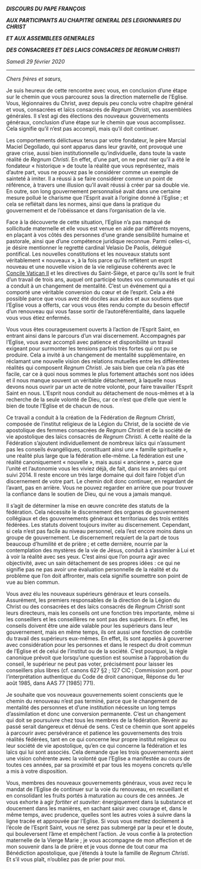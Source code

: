***DISCOURS DU PAPE FRANÇOIS***

***AUX PARTICIPANTS AU CHAPITRE GENERAL DES LEGIONNAIRES DU CHRIST***

***ET AUX ASSEMBLEES GENERALES***

***DES CONSACREES ET DES LAICS CONSACRES DE REGNUM CHRISTI***

*Samedi 29 février 2020*

* * *

*Chers frères et sœurs,*

Je suis heureux de cette rencontre avec vous, en conclusion d’une étape sur le chemin que vous parcourez sous la direction maternelle de l’Eglise. Vous, légionnaires du Christ, avez depuis peu conclu votre chapitre général et vous, consacrées et laïcs consacrés de *Regnum Christi*, vos assemblées générales. Il s’est agi des élections des nouveaux gouvernements généraux, conclusion d’une étape sur le chemin que vous accomplissez. Cela signifie qu’il n’est pas accompli, mais qu’il doit continuer.

Les comportements délictueux tenus par votre fondateur, le père Marcial Maciel Degollado, qui sont apparus dans leur gravité, ont provoqué une grave crise, aussi bien institutionnelle qu’individuelle, dans toute la vaste réalité de *Regnum Christi*. En effet, d’une part, on ne peut nier qu’il a été le fondateur « historique » de toute la réalité que vous représentez, mais d’autre part, vous ne pouvez pas le considérer comme un exemple de sainteté à imiter. Il a réussi à se faire considérer comme un point de référence, à travers une illusion qu’il avait réussi à créer par sa double vie. En outre, son long gouvernement personnalisé avait dans une certaine mesure pollué le charisme que l’Esprit avait à l’origine donné à l’Eglise ; et cela se reflétait dans les normes, ainsi que dans la pratique du gouvernement et de l’obéissance et dans l’organisation de la vie.

Face à la découverte de cette situation, l’Eglise n’a pas manqué de sollicitude maternelle et elle vous est venue en aide par différents moyens, en plaçant à vos côtés des personnes d’une grande sensibilité humaine et pastorale, ainsi que d’une compétence juridique reconnue. Parmi celles-ci, je désire mentionner le regretté cardinal Velasio De Paolis, délégué pontifical. Les nouvelles constitutions et les nouveaux statuts sont véritablement « nouveaux », à la fois parce qu’ils reflètent un esprit nouveau et une nouvelle vision de la vie religieuse cohérents avec le [Concile Vatican II](http://www.vatican.va/archive/hist_councils/ii_vatican_council/index_fr.htm) et les directives du Saint-Siège, et parce qu’ils sont le fruit d’un travail de trois ans, auquel ont participé toutes vos communautés et qui a conduit à un changement de mentalité. C’est un événement qui a comporté une véritable conversion du cœur et de l’esprit. Cela a été possible parce que vous avez été dociles aux aides et aux soutiens que l’Eglise vous a offerts, car vous vous êtes rendu compte du besoin effectif d’un renouveau qui vous fasse sortir de l’autoréférentialité, dans laquelle vous vous étiez enfermés.

Vous vous êtes courageusement ouverts à l’action de l’Esprit Saint, en entrant ainsi dans le parcours d’un vrai discernement. Accompagnés par l’Eglise, vous avez accompli avec patience et disponibilité un travail exigeant pour surmonter les tensions parfois très fortes qui ont pu se produire. Cela a invité à un changement de mentalité supplémentaire, en réclamant une nouvelle vision des relations mutuelles entre les différentes réalités qui composent *Regnum Christi*. Je sais bien que cela n’a pas été facile, car ce à quoi nous sommes le plus fortement attachés sont nos idées et il nous manque souvent un véritable détachement, à laquelle nous devons nous ouvrir par un acte de notre volonté, pour faire travailler l’Esprit Saint en nous. L’Esprit nous conduit au détachement de nous-mêmes et à la recherche de la seule volonté de Dieu, car ce n’est que d’elle que vient le bien de toute l’Eglise et de chacun de nous.

Ce travail a conduit à la création de la Fédération de *Regnum Christi*, composée de l’institut religieux de la Légion du Christ, de la société de vie apostolique des femmes consacrées de *Regnum Christi* et de la société de vie apostolique des laïcs consacrés de *Regnum Christi*. A cette réalité de la Fédération s’ajoutent individuellement de nombreux laïcs qui n’assument pas les conseils évangéliques, constituant ainsi une « famille spirituelle », une réalité plus large que la fédération elle-même. La fédération est une réalité canoniquement « nouvelle », mais aussi « ancienne », parce que l’unité et l’autonomie vous les viviez déjà, de fait, dans les années qui ont suivi 2014. Il reste encore un très large domaine qui doit faire l’objet d’un discernement de votre part. Le chemin doit donc continuer, en regardant de l’avant, pas en arrière. Vous ne pouvez regarder en arrière que pour trouver la confiance dans le soutien de Dieu, qui ne vous a jamais manqué.

Il s’agit de déterminer la mise en œuvre concrète des statuts de la fédération. Cela nécessite le discernement des organes de gouvernement collégiaux et des gouvernements généraux et territoriaux des trois entités fédérées. Les statuts doivent toujours inviter au discernement. Cependant, si cela n’est pas facile au niveau personnel, cela l’est encore moins dans un groupe de gouvernement. Le discernement requiert de la part de tous beaucoup d’humilité et de prière ; et cette dernière, nourrie par la contemplation des mystères de la vie de Jésus, conduit à s’assimiler à Lui et à voir la réalité avec ses yeux. C’est ainsi que l’on pourra agir avec objectivité, avec un sain détachement de ses propres idées : ce qui ne signifie pas ne pas avoir une évaluation personnelle de la réalité et du problème que l’on doit affronter, mais cela signifie soumettre son point de vue au bien commun.

Vous avez élu les nouveaux supérieurs généraux et leurs conseils. Assurément, les premiers responsables de la direction de la Légion du Christ ou des consacrées et des laïcs consacrés de *Regnum Christi* sont leurs directeurs, mais les conseils ont une fonction très importante, même si les conseillers et les conseillères ne sont pas des supérieurs. En effet, les conseils doivent être une aide valable pour les supérieurs dans leur gouvernement, mais en même temps, ils ont aussi une fonction de contrôle du travail des supérieurs eux-mêmes. En effet, ils sont appelés à gouverner avec considération pour les personnes et dans le respect du droit commun de l’Eglise et de celui de l’institut ou de la société. C’est pourquoi, la règle canonique prévoit que lorsqu’une question est soumise à l’approbation du conseil, le supérieur ne peut pas voter, précisément pour laisser les conseillers plus libres (cf. canons 627 §2 ; 127 CIC ; Commission pont. pour l’interprétation authentique du Code de droit canonique, Réponse du 1er août 1985, dans AAS 77 [1985] 771).

Je souhaite que vos nouveaux gouvernements soient conscients que le chemin du renouveau n’est pas terminé, parce que le changement de mentalité des personnes et d’une institution nécessite un long temps d’assimilation et donc une conversion permanente. C’est un changement qui doit se poursuivre chez tous les membres de la fédération. Revenir au passé serait dangereux et dénué de sens. C’est ce chemin que sont appelés à parcourir avec persévérance et patience les gouvernements des trois réalités fédérées, tant en ce qui concerne leur propre institut religieux ou leur société de vie apostolique, qu’en ce qui concerne la fédération et les laïcs qui lui sont associés. Cela demande que les trois gouvernements aient une vision cohérente avec la volonté que l’Eglise a manifestée au cours de toutes ces années, par sa proximité et par tous les moyens concrets qu’elle a mis à votre disposition.

Vous, membres des nouveaux gouvernements généraux, vous avez reçu le mandat de l’Eglise de continuer sur la voie du renouveau, en recueillant et en consolidant les fruits portés à maturation au cours de ces années. Je vous exhorte à agir *fortiter et suaviter*: énergiquement dans la substance et doucement dans les manières, en sachant saisir avec courage et, dans le même temps, avec prudence, quelles sont les autres voies à suivre dans la ligne tracée et approuvée par l’Eglise. Si vous vous mettez docilement à l’école de l’Esprit Saint, vous ne serez pas submergé par la peur et le doute, qui bouleversent l’âme et empêchent l’action. Je vous confie à la protection maternelle de la Vierge Marie ; je vous accompagne de mon affection et de mon souvenir dans la de prière et je vous donne de tout cœur ma Bénédiction apostolique, que j’étends à toute la famille de *Regnum Christi*. Et s’il vous plaît, n’oubliez pas de prier pour moi.